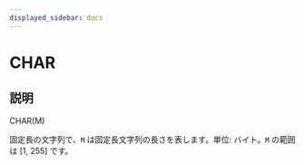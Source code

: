 ```yaml
---
displayed_sidebar: docs
---
```


# CHAR

## 説明

CHAR(M)

固定長の文字列で、`M` は固定長文字列の長さを表します。単位: バイト。`M` の範囲は [1, 255] です。